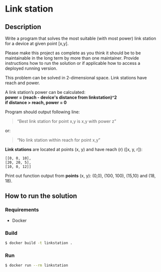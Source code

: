 # Link station

## Description
Write a program that solves the most suitable (with most power) link station for a device at given
point [x,y].

Please make this project as complete as you think it should be to be maintainable in the long
term by more than one maintainer. Provide instructions how to run the solution or if applicable
how to access a deployed running version.

This problem can be solved in 2-dimensional space. Link stations have reach and power.

A link station’s power can be calculated: <br/>
**power = (reach - device's distance from linkstation)^2** <br/>
**if distance > reach, power = 0**

Program should output following line:
> “Best link station for point x,y is x,y with power z”

or:

> “No link station within reach for point x,y”

**Link stations**​ are located at points (x, y) and have reach (r) ([x, y, r]):
```
[[0, 0, 10],
[20, 20, 5],
[10, 0, 12]]
```

Print out function output from **points**​ (x, y):
(0,0), (100, 100), (15,10) and (18, 18).

## How to run the solution

### Requirements

- Docker

### Build

```bash
$ docker build -t linkstation .
```

### Run

```bash
$ docker run --rm linkstation
```